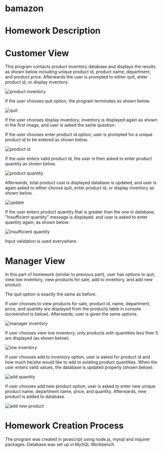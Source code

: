 # bamazon

# Homework Description

# Customer View

This program contacts product inventory database and displays the results as shown below including unique product id, product name, department, and product price. Afterwards the user is prompted to either quit, enter product id, or display inventory.

![product inventory](images/display_inventory.PNG)

If the user chooses quit option, the program terminates as shown below.

![quit](images/quit.PNG)

If the user chooses display inventory, inventory is displayed again as shown in the first image, and user is asked the same question.

If the user chooses enter product id option, user is prompted for a unique product id to be entered as shown below.

![product id](images/product_id.PNG)

If the user enters valid product id, the user is then asked to enter product quantity as shown below.

![product quantity](images/product_quantity.PNG)

Afterwards, total product cost is displayed database is updated, and user is again asked to either choose quit, enter product id, or display inventory as shown below.

![update](images/update.PNG)

If the user enters product quantity that is greater than the one in database, "Insufficient quantity" message is displayed. and user is asked to enter quantity again, as shown below:

![insufficient quantity](images/insufficient.PNG)

Input validation is used everywhere.

# Manager View

In this part of homework (similar to previous part), user has options to quit, view low inventory, view products for sale, add to inventory, and add new product.

The quit option is exactly the same as before.

If user chooses to view products for sale, product id, name, department, price, and quantity are displayed from the products table in console (screenshot is below). Afterwards, user is given the same options.

![manager inventory](images/manager_inventory.PNG)

If user chooses view low inventory, only products with quantities less then 5 are displayed (as shown below).

![low inventory](images/low_inventory.PNG)

If user chooses add to inventory option, user is asked for product id and how much he/she would like to add to existing product quantities. When the user enters valid values, the database is updated properly (shown below).

![add quantity](images/manager_add_quantity.PNG)

If user chooses add new product option, user is asked to enter new unique product name, department name, price, and quantity. Afterwards, new product is added to database.

![add new product](images/add_new_product.PNG)

# Homework Creation Process

The program was created in javascript using node.js, mysql and inquirer packages. Database was set up in MySQL Workbench.